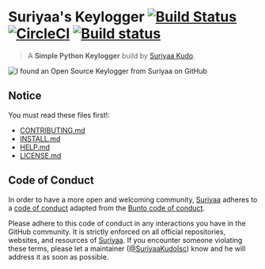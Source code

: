 # Suriyaa's Keylogger [![Build Status](https://travis-ci.org/SuriyaaKudoIsc/keylogger.svg?branch=master)](https://travis-ci.org/SuriyaaKudoIsc/keylogger) [![CircleCI](https://img.shields.io/circleci/project/github/SuriyaaKudoIsc/keylogger.svg)](https://circleci.com/gh/SuriyaaKudoIsc/keylogger) [![Build status](https://ci.appveyor.com/api/projects/status/xq9av4020rma9dhu?svg=true)](https://ci.appveyor.com/project/SuriyaaKudoIsc/keylogger)
> A **Simple Python Keylogger** build by [Suriyaa Kudo](https://j.mp/ItsSuriyaa). 

![I found an Open Source Keylogger from Suriyaa on GitHub](https://cloud.githubusercontent.com/assets/5073946/19219911/c95ca976-8e20-11e6-9250-e73cfb5c7c75.jpg)


## Notice

You must read these files first!:

* [CONTRIBUTING.md](.github/CONTRIBUTING.md)
* [INSTALL.md](INSTALL.md)
* [HELP.md](HELP.md)
* [LICENSE.md](LICENSE.md)


## Code of Conduct

In order to have a more open and welcoming community, [Suriyaa](https://github.com/SuriyaaKudoIsc) adheres to a [code of conduct](CONDUCT.md) adapted from the [Bunto code of conduct](https://github.com/bunto/bunto/blob/master/CONDUCT.markdown).

Please adhere to this code of conduct in any interactions you have in the GitHub community. It is strictly enforced on all official repositories, websites, and resources of [Suriyaa](https://github.com/SuriyaaKudoIsc). If you encounter someone violating these terms, please let a maintainer ([@SuriyaaKudoIsc](https://github.com/SuriyaaKudoIsc)) know and he will address it as soon as possible.
